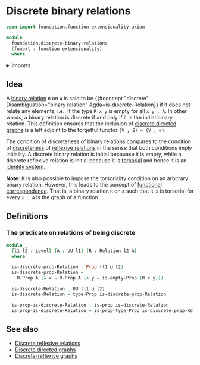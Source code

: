 # Discrete binary relations

```agda
open import foundation.function-extensionality-axiom

module
  foundation.discrete-binary-relations
  (funext : function-extensionality)
  where
```

<details><summary>Imports</summary>

```agda
open import foundation.binary-relations funext
open import foundation.dependent-products-propositions funext
open import foundation.empty-types funext
open import foundation.propositions funext
open import foundation.universe-levels
```

</details>

## Idea

A [binary relation](foundation.binary-relations.md) `R` on `A` is said to be
{{#concept "discrete" Disambiguation="binary relation" Agda=is-discrete-Relation}}
if it does not relate any elements, i.e., if the type `R x y` is empty for all
`x y : A`. In other words, a binary relation is discrete if and only if it is
the initial binary relation. This definition ensures that the inclusion of
[discrete directed graphs](graph-theory.discrete-directed-graphs.md) is a left
adjoint to the forgetful functor `(V , E) ↦ (V , ∅)`.

The condition of discreteness of binary relations compares to the condition of
[discreteness](foundation.discrete-reflexive-relations.md) of
[reflexive relations](foundation.reflexive-relations.md) in the sense that both
conditions imply initiality. A discrete binary relation is initial becauase it
is empty, while a discrete reflexive relation is initial because it is
[torsorial](foundation-core.torsorial-type-families.md) and hence it is an
[identity system](foundation.identity-systems.md).

**Note:** It is also possible to impose the torsoriality condition on an
arbitrary binary relation. However, this leads to the concept of
[functional correspondence](foundation.functional-correspondences.md). That is,
a binary relation `R` on `A` such that `R x` is torsorial for every `x : A` is
the graph of a function.

## Definitions

### The predicate on relations of being discrete

```agda
module _
  {l1 l2 : Level} {A : UU l1} (R : Relation l2 A)
  where

  is-discrete-prop-Relation : Prop (l1 ⊔ l2)
  is-discrete-prop-Relation =
    Π-Prop A (λ x → Π-Prop A (λ y → is-empty-Prop (R x y)))

  is-discrete-Relation : UU (l1 ⊔ l2)
  is-discrete-Relation = type-Prop is-discrete-prop-Relation

  is-prop-is-discrete-Relation : is-prop is-discrete-Relation
  is-prop-is-discrete-Relation = is-prop-type-Prop is-discrete-prop-Relation
```

## See also

- [Discrete reflexive relations](foundation.discrete-reflexive-relations.md)
- [Discrete directed graphs](graph-theory.discrete-directed-graphs.md)
- [Discrete-reflexive graphs](graph-theory.discrete-reflexive-graphs.md)
